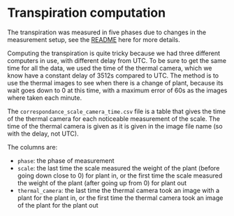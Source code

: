 # Transpiration computation

The transpiration was measured in five phases due to changes in the measurement setup, see the [README](0-data/0-raw/scale_weight/README.md) here for more details.

Computing the transpiration is quite tricky because we had three different computers in use, with different delay from UTC.
To be sure to get the same time for all the data, we used the time of the thermal camera, which we know have a constant delay of 3512s compared to UTC. The method is to use the thermal images to see when there is a change of plant, because its wait goes down to 0 at this time, with a maximum error of 60s as the images where taken each minute.

The `correspondance_scale_camera_time.csv` file is a table that gives the time of the thermal camera for each noticeable measurement of the scale. The time of the thermal camera is given as it is given in the image file name (so with the delay, not UTC).

The columns are:

- `phase`: the phase of measurement
- `scale`: the last time the scale measured the weight of the plant (before going down close to 0) for plant in, or the first time the scale measured the weight of the plant (after going up from 0) for plant out
- `thermal_camera`: the last time the thermal camera took an image with a plant for the plant in, or the first time the thermal camera took an image of the plant for the plant out